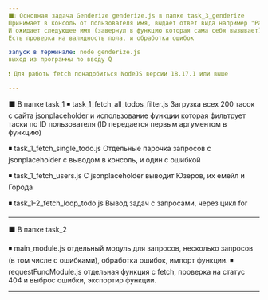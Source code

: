 ```yaml
---
⬛❕ Основная задача Genderize genderize.js в папке task_3_genderize
Принимает в консоль от пользователя имя, выдает ответ вида например "Pavel is male"
И ожидает следующее имя (завернул в функцию которая сама себя вызывает)
Есть проверка на валидность пола, и обработка ошибок

запуск в терминале: node genderize.js
выход из программы по вводу Q

❗ Для работы fetch понадобиться NodeJS версии 18.17.1 или выше

---
```


⬛ В папке task_1
◾ task_1_fetch_all_todos_filter.js
Загрузка всех 200 тасок с сайта jsonplaceholder и использование функции которая фильтрует таски по ID пользователя (ID передается первым аргументом в функцию)

◾ task_1_fetch_single_todo.js
Отдельные парочка запросов с jsonplaceholder с выводом в консоль, и один с ошибкой

◾ task_1_fetch_users.js
С jsonplaceholder выводит Юзеров, их емейл и Города

◾ task_1-2_fetch_loop_todo.js
Вывод задач с запросами, через цикл for

---

⬛ В папке task_2

◾ main_module.js
отдельный модуль для запросов, несколько запросов (в том числе с ошибками),
обработка ошибок, импорт функции.
◾ requestFuncModule.js
отдельная функция с fetch, проверка на статус 404 и выброс ошибки,
экспортир функции.

---
